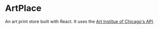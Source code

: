 # ArtPlace

An art print store built with React. It uses the [Art Institue of Chicago's API](https://www.artic.edu/open-access/public-api).

